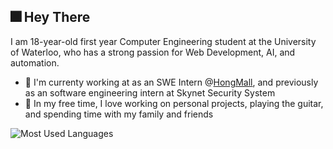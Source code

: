 ## 🎆 Hey There 

I am 18-year-old first year Computer Engineering student at the University of Waterloo, who has a strong passion for Web Development, AI, and automation. 
  * 💼 I'm currenty working at as an SWE Intern @[HongMall](https://www.hongmall.com/index.php/en/home-english-2/), and previously as an software engineering intern at Skynet Security System
  * 🌱 In my free time, I love working on personal projects, playing the guitar, and spending time with my family and friends

![Most Used Languages](https://github-readme-stats.vercel.app/api/top-langs/?username=yanxue06&hide=jupyter%20notebook&layout=compact&theme=dark)

